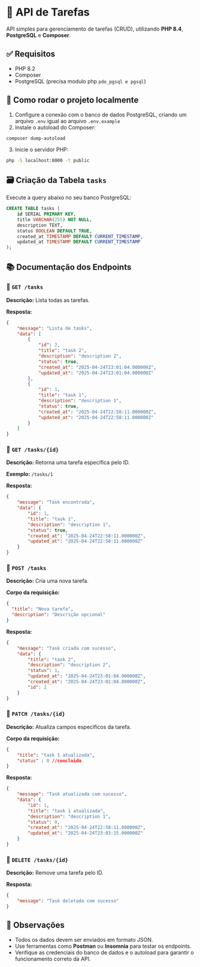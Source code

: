 # 📝 API de Tarefas

API simples para gerenciamento de tarefas (CRUD), utilizando **PHP 8.4**, **PostgreSQL** e **Composer**.

## ✅ Requisitos

- PHP 8.2
- Composer
- PostgreSQL (precisa modulo php ``pdo_pgsql e pgsql``)

## 🚀 Como rodar o projeto localmente

1. Configure a conexão com o banco de dados PostgreSQL, criando um arquivo `.env` igual ao arquivo `.env.example`
2. Instale o autoload do Composer:

```bash
composer dump-autoload
```

3. Inicie o servidor PHP:

```bash
php -S localhost:8000 -t public
```

## 🗃️ Criação da Tabela `tasks`

Execute a query abaixo no seu banco PostgreSQL:

```sql
CREATE TABLE tasks (
    id SERIAL PRIMARY KEY,
    title VARCHAR(255) NOT NULL,
    description TEXT,
    status BOOLEAN DEFAULT TRUE,
    created_at TIMESTAMP DEFAULT CURRENT_TIMESTAMP,
    updated_at TIMESTAMP DEFAULT CURRENT_TIMESTAMP
);
```

## 📚 Documentação dos Endpoints

### 🔹 `GET /tasks`

**Descrição:** Lista todas as tarefas.

**Resposta:**
```json
{
    "message": "Lista de tasks",
    "data": [
        {
            "id": 2,
            "title": "task 2",
            "description": "description 2",
            "status": true,
            "created_at": "2025-04-24T23:01:04.000000Z",
            "updated_at": "2025-04-24T23:01:04.000000Z"
        },
        {
            "id": 1,
            "title": "task 1",
            "description": "description 1",
            "status": true,
            "created_at": "2025-04-24T22:58:11.000000Z",
            "updated_at": "2025-04-24T22:58:11.000000Z"
        }
    ]
}
```

### 🔹 `GET /tasks/{id}`

**Descrição:** Retorna uma tarefa específica pelo ID.

**Exemplo:** `/tasks/1`

**Resposta:**
```json
{
    "message": "Task encontrada",
    "data": {
        "id": 1,
        "title": "task 1",
        "description": "description 1",
        "status": true,
        "created_at": "2025-04-24T22:58:11.000000Z",
        "updated_at": "2025-04-24T22:58:11.000000Z"
    }
}
```

### 🔹 `POST /tasks`

**Descrição:** Cria uma nova tarefa.

**Corpo da requisição:**
```json
{
  "title": "Nova tarefa",
  "description": "Descrição opcional"
}
```

**Resposta:**
```json
{
    "message": "Task criada com sucesso",
    "data": {
        "title": "task 2",
        "description": "description 2",
        "status": 1,
        "updated_at": "2025-04-24T23:01:04.000000Z",
        "created_at": "2025-04-24T23:01:04.000000Z",
        "id": 2
    }
}
```

### 🔹 `PATCH /tasks/{id}`

**Descrição:** Atualiza campos específicos da tarefa.

**Corpo da requisição:**
```json
{
    "title": "task 1 atualizada",
    "status" : 0 //concluida
}
```

**Resposta:**
```json
{
    "message": "Task atualizada com sucesso",
    "data": {
        "id": 1,
        "title": "task 1 atualizada",
        "description": "description 1",
        "status": 0,
        "created_at": "2025-04-24T22:58:11.000000Z",
        "updated_at": "2025-04-24T23:03:15.000000Z"
    }
}
```

### 🔹 `DELETE /tasks/{id}`

**Descrição:** Remove uma tarefa pelo ID.

**Resposta:**
```json
{
    "message": "Task deletada com sucesso"
}
```

## 📎 Observações

- Todos os dados devem ser enviados em formato JSON.
- Use ferramentas como **Postman** ou **Insomnia** para testar os endpoints.
- Verifique as credenciais do banco de dados e o autoload para garantir o funcionamento correto da API.

